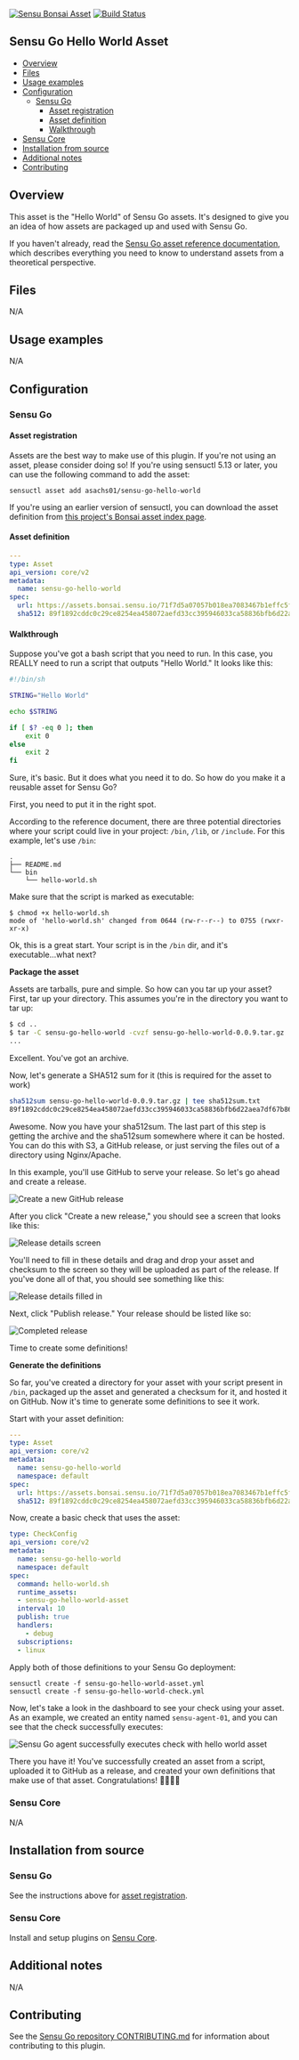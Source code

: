 [![Sensu Bonsai Asset](https://img.shields.io/badge/Bonsai-Download%20Me-brightgreen.svg?colorB=89C967&logo=sensu)](https://bonsai.sensu.io/assets/asachs01/sensu-go-hello-world)
[![Build Status](https://travis-ci.org/asachs01/sensu-go-hook-has-process-filter.svg?branch=master)](https://travis-ci.org/asachs01/sensu-go-hello-world)

## Sensu Go Hello World Asset

- [Overview](#overview)
- [Files](#files)
- [Usage examples](#usage-examples)
- [Configuration](#configuration)
  - [Sensu Go](#sensu-go)
    - [Asset registration](#asset-registration)
    - [Asset definition](#asset-definition)
    - [Walkthrough](#walkthrough)
- [Sensu Core](#sensu-core)
- [Installation from source](#installation-from-source)
- [Additional notes](#additional-notes)
- [Contributing](#contributing)

## Overview

This asset is the "Hello World" of Sensu Go assets. It's designed to give you an idea of how assets are packaged up and used with Sensu Go. 

If you haven't already, read the [Sensu Go asset reference documentation][1], which describes everything you need to know to understand assets from a theoretical perspective.

## Files

N/A

## Usage examples

N/A

## Configuration
### Sensu Go
#### Asset registration

Assets are the best way to make use of this plugin. If you're not using an asset, please consider doing so! If you're using sensuctl 5.13 or later, you can use the following command to add the asset: 

`sensuctl asset add asachs01/sensu-go-hello-world`

If you're using an earlier version of sensuctl, you can download the asset definition from [this project's Bonsai asset index page][2].

#### Asset definition

```yaml
---
type: Asset
api_version: core/v2
metadata:
  name: sensu-go-hello-world
spec:
  url: https://assets.bonsai.sensu.io/71f7d5a07057b018ea7083467b1effc5f55b310c/sensu-go-hello-world-0.0.9.tar.gz
  sha512: 89f1892cddc0c29ce8254ea458072aefd33cc395946033ca58836bfb6d22aea7df67b86c4f540612ba0cd03f23eeff712b216947a8f953f99fa519202ed9e3a9
```

#### Walkthrough

Suppose you've got a bash script that you need to run. In this case, you REALLY need to run a script that outputs "Hello World." It looks like this:

```bash
#!/bin/sh

STRING="Hello World"

echo $STRING

if [ $? -eq 0 ]; then
    exit 0
else
    exit 2
fi
```

Sure, it's basic. But it does what you need it to do. So how do you make it a reusable asset for Sensu Go?

First, you need to put it in the right spot. 

According to the reference document, there are three potential directories where your script could live in your project: `/bin`, `/lib`, or `/include`. For this example, let's use `/bin`:

```
.
├── README.md
└── bin
    └── hello-world.sh
```

Make sure that the script is marked as executable:

```
$ chmod +x hello-world.sh 
mode of 'hello-world.sh' changed from 0644 (rw-r--r--) to 0755 (rwxr-xr-x)
```

Ok, this is a great start. Your script is in the `/bin` dir, and it's executable...what next?

**Package the asset**

Assets are tarballs, pure and simple. So how can you tar up your asset? First, tar up your directory. This assumes you're in the directory you want to tar up:

```bash
$ cd ..
$ tar -C sensu-go-hello-world -cvzf sensu-go-hello-world-0.0.9.tar.gz .
...
```

Excellent. You've got an archive. 

Now, let's generate a SHA512 sum for it (this is required for the asset to work)

```bash
sha512sum sensu-go-hello-world-0.0.9.tar.gz | tee sha512sum.txt
89f1892cddc0c29ce8254ea458072aefd33cc395946033ca58836bfb6d22aea7df67b86c4f540612ba0cd03f23eeff712b216947a8f953f99fa519202ed9e3a9 sensu-go-hello-world-0.0.9.tar.gz
```

Awesome. Now you have your sha512sum. The last part of this step is getting the archive and the sha512sum somewhere where it can be hosted. You can do this with S3, a GitHub release, or just serving the files out of a directory using Nginx/Apache.

In this example, you'll use GitHub to serve your release. So let's go ahead and create a release. 

![Create a new GitHub release][4]

After you click "Create a new release," you should see a screen that looks like this:

![Release details screen][5]

You'll need to fill in these details and drag and drop your asset and checksum to the screen so they will be uploaded as part of the release. If you've done all of that, you should see something like this:

![Release details filled in][6]

Next, click "Publish release." Your release should be listed like so:

![Completed release][7]

Time to create some definitions!

**Generate the definitions**

So far, you've created a directory for your asset with your script present in `/bin`, packaged up the asset and generated a checksum for it, and hosted it on GitHub. Now it's time to generate some definitions to see it work.

Start with your asset definition:

```yaml
---
type: Asset
api_version: core/v2
metadata:
  name: sensu-go-hello-world
  namespace: default
spec:
  url: https://assets.bonsai.sensu.io/71f7d5a07057b018ea7083467b1effc5f55b310c/sensu-go-hello-world-0.0.9.tar.gz
  sha512: 89f1892cddc0c29ce8254ea458072aefd33cc395946033ca58836bfb6d22aea7df67b86c4f540612ba0cd03f23eeff712b216947a8f953f99fa519202ed9e3a9
```

Now, create a basic check that uses the asset:

```yaml
type: CheckConfig
api_version: core/v2
metadata:
  name: sensu-go-hello-world
  namespace: default
spec:
  command: hello-world.sh
  runtime_assets:
  - sensu-go-hello-world-asset
  interval: 10
  publish: true
  handlers:
    - debug
  subscriptions:
  - linux
```

Apply both of those definitions to your Sensu Go deployment:

```
sensuctl create -f sensu-go-hello-world-asset.yml
sensuctl create -f sensu-go-hello-world-check.yml
```

Now, let's take a look in the dashboard to see your check using your asset. As an example, we created an entity named `sensu-agent-01`, and you can see that the check successfully executes:

![Sensu Go agent successfully executes check with hello world asset][8]

There you have it! You've successfully created an asset from a script, uploaded it to GitHub as a release, and created your own definitions that make use of that asset. Congratulations! 🎉🎉🎉🎉

### Sensu Core

N/A

## Installation from source

### Sensu Go

See the instructions above for [asset registration](#asset-registration).

### Sensu Core

Install and setup plugins on [Sensu Core](https://docs.sensu.io/sensu-core/latest/installation/installing-plugins/).

## Additional notes

N/A

## Contributing

See the [Sensu Go repository CONTRIBUTING.md][3] for information about contributing to this plugin. 

[1]: https://docs.sensu.io/sensu-go/latest/reference/assets/
[2]: https://bonsai.sensu.io/assets/asachs01/sensu-go-hello-world
[3]: https://github.com/sensu/sensu-go/blob/master/CONTRIBUTING.md
[4]: http://share.sachshaus.net/4efc554512f9/%255Bee92b1343de6399b8191fee8b8dd2c57%255D_Image%2525202019-09-17%252520at%25252010.32.02%252520AM.png
[5]: http://share.sachshaus.net/3485c10bccb0/[9b5ee5dc49432dc104bf8c6830bcf2b7]_Image%202019-09-17%20at%2010.32.43%20AM.png
[6]: https://f.v1.n0.cdn.getcloudapp.com/items/3a0n0f2z3x08133y3F1v/Image%25202019-09-17%2520at%252011.54.28%2520AM.png
[7]: https://f.v1.n0.cdn.getcloudapp.com/items/2q440A3g0F0E0J3N1A3f/Image%25202019-09-17%2520at%252011.57.55%2520AM.png
[8]: https://f.v1.n0.cdn.getcloudapp.com/items/360q0m2b3g0R2J1P1W0p/Image%25202019-09-17%2520at%252012.04.35%2520PM.png
